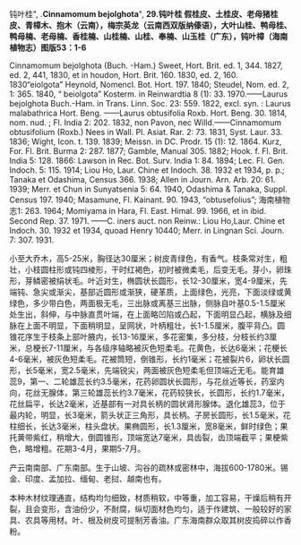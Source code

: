 钝叶桂",
.**Cinnamomum bejolghota**",
**29.钝叶桂 假桂皮、土桂皮、老母猪桂皮、青樟木、抱木（云南），梅宗英龙（云南西双版纳傣语），大叶山桂、鸭母桂、鸭母楠、老母楠、香桂楠、山桂楠、山桂、奉楠、山玉桂（广东），钝叶樟（海南植物志）图版53：1-6**

Cinnamomum bejolghota (Buch. -Ham.) Sweet, Hort. Brit. ed. 1, 344. 1827, ed. 2, 441, 1830, et in houdon, Hort. Brit. 160. 1830, ed. 2, 160. 1830“eiolgota” Heynold, Nomencl. Bot. Hort. 197. 1840; Steudel, Nom. ed. 2, 1: 365. 1840, “ beiolgota” Kosterm. in Reinwardtia 8 (1): 33. 1970.——Laurus bejolghota Buch.-Ham. in Trans. Linn. Soc. 23: 559. 1822, excl. syn. : Laurus malabathrica Hort. Beng. ——Laurus obtusifolia Roxb. Hort. Beng. 30. 1814, nom. nud. ; Fl. India 2: 202. 1832, non Pavon, nec Willd.——Cinnamomum obtusifolium (Roxb.) Nees in Wall. Pl. Asiat. Rar. 2: 73. 1831, Syst. Laur. 33. 1836; Wight, Icon. t. 139. 1839; Meissn. in DC. Prodr. 15 (1): 12. 1864. Kurz, For. Fl. Brit. Burma 2: 287. 1877; Gamble, Manual 305. 1882; Hook. f. Fl. Brit. India 5: 128. 1866: Lawson in Rec. Bot. Surv. India 1: 84. 1894; Lec. Fl. Gen. Indoch. 5: 115. 1914; Liou Ho, Laur. Chine et Indoch. 38. 1932 et 1934, p. p.; Tanaka et Odashima, Census 366. 1938; Allen in Journ. Arn. Arb. 20: 61. 1939; Merr. et Chun in Sunyatsenia 5: 64. 1940, Odashima & Tanaka, Suppl. Census 197. 1940; Masamune, Fl. Kainant. 90. 1943, “obtusefolius”; 海南植物志1: 263. 1964; Momiyama in Hara, Fl. East. Himal. 99. 1966, et in ibid. Second Rep. 37. 1971. ——C. iners auct. non Reinw.: Liou Ho,Laur. Chine et Indoch. 30. 1932 et 1934, quoad Henry 10440; Merr. in Lingnan Sci. Journ. 7: 307. 1931.

小至大乔木，高5-25米，胸径达30厘米；树皮青绿色，有香气。枝条常对生，粗壮，小枝圆柱形或钝四棱形，干时红褐色，初时被微柔毛，后变无毛。芽小，卵珠形，芽鳞密被绢状毛。叶近对生，椭圆状长圆形，长12-30厘米，宽4-9厘米，先端钝、急尖或渐尖，基部近圆形或渐狭，硬革质，上面绿色，光亮，下面淡绿或黄绿色，多少带白色，两面极无毛，三出脉或离基三出脉，侧脉自叶基0.5-1.5厘米处生出，斜伸，与中脉直贯叶端，在上面略凹陷或凸起，下面明显凸起，横脉及细脉在上面不明显，下面稍明显，呈网状，叶柄粗壮，长1-1.5厘米，腹平背凸。圆锥花序生于枝条上部叶腋内，长13-16厘米，多花密集，多分枝，分枝长约3厘米，总梗长7-11厘米，与各级序轴略被灰色短柔毛。花黄色，长达6毫米；花梗长4-6毫米，被灰色短柔毛。花被筒短，倒锥形，长约1毫米；花被裂片6，卵状长圆形，长5毫米，宽2.5毫米，先端锐尖，两面被灰色短柔毛但顶端近无毛。能育雄蕊9，第一、二轮雄蕊长约3.5毫米，花药卵圆状长圆形，与花丝近等长，药室内向，花丝无腺体，第三轮雄蕊长约3.7毫米，花药较狭长，长圆形，长约1.7毫米，花丝扁平，长达2毫米，近基部有一对具长柄的圆状肾形腺体。退化雄蕊3，位于最内轮，明显，长3毫米，箭头状正三角形，具长柄。子房长圆形，长1.5毫米，花柱细长，长达3毫米，柱头盘状。果椭圆形，长1.3厘米，宽8毫米，鲜时绿色；果托黄带紫红，稍增大，倒圆锥形，顶端宽达7毫米，具齿裂，齿顶端截平；果梗紫色，略增粗。花期3-4月，果期5-7月。

产云南南部、广东南部。生于山坡、沟谷的疏林或密林中，海拔600-1780米。锡金、印度、孟加拉、缅甸、老挝、越南也有。

本种木材纹理通直，结构均匀细致，材质稍软，中等重，加工容易，干燥后稍有开裂，且会变形，含油份少，不耐腐，纵切面材色均匀，适于作建筑、一般较好的家具、农具等用材。叶、根及树皮可提制芳香油。广东海南群众取其树皮捣碎以作香粉。

